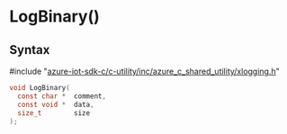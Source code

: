 # LogBinary()

## Syntax

\#include "[azure-iot-sdk-c/c-utility/inc/azure_c_shared_utility/xlogging.h](../iot-c-ref-xlogging-h.md)"  
```C
void LogBinary(
  const char *  comment,
  const void *  data,
  size_t        size
);
```

